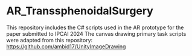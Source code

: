 # AR_TranssphenoidalSurgery
This repository includes the C# scripts used in the AR prototype for the paper submitted to IPCAI 2024
The canvas drawing primary task scripts were adapted from this repository: https://github.com/ambid17/UnityImageDrawing

